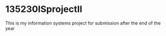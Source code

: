 # 135230ISprojectII
 This is my information systems project for submission after the end of the year

